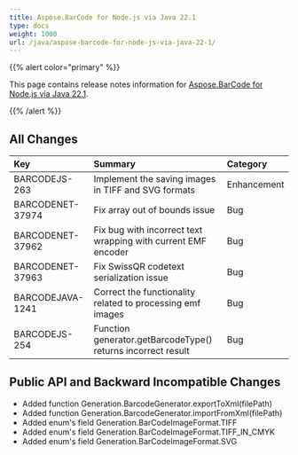 ```yaml
---
title: Aspose.BarCode for Node.js via Java 22.1
type: docs
weight: 1000
url: /java/aspose-barcode-for-node-js-via-java-22-1/
---
```


{{% alert color="primary" %}} 

This page contains release notes information for [Aspose.BarCode for Node.js via Java 22.1](https://downloads.aspose.com/barcode/nodejs/new-releases/aspose.barcode-for-node.js-via-java-22.1/).

{{% /alert %}} 
## **All Changes**

|**Key**|**Summary**|**Category**|
| :- | :- | :- |
|BARCODEJS-263|Implement the saving images in TIFF and SVG formats|Enhancement|
|BARCODENET-37974|Fix array out of bounds issue|Bug|
|BARCODENET-37962|Fix bug with incorrect text wrapping with current EMF encoder|Bug|
|BARCODENET-37963|Fix SwissQR codetext serialization issue|Bug|
|BARCODEJAVA-1241|Correct the functionality related to processing emf images|Bug|
|BARCODEJS-254|Function generator.getBarcodeType() returns incorrect result|Bug|

## **Public API and Backward Incompatible Changes**
- Added function Generation.BarcodeGenerator.exportToXml(filePath)
- Added function Generation.BarcodeGenerator.importFromXml(filePath)
- Added enum's field Generation.BarCodeImageFormat.TIFF
- Added enum's field Generation.BarCodeImageFormat.TIFF_IN_CMYK
- Added enum's field Generation.BarCodeImageFormat.SVG